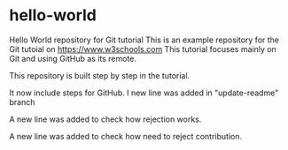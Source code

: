 # hello-world
Hello World repository for Git tutorial
This is an example repository for the Git tutoial on https://www.w3schools.com
This tutorial focuses mainly on Git and using GitHub as its remote.

This repository is built step by step in the tutorial. 

It now include steps for GitHub.
I new line was added in "update-readme" branch

A new line was added to check how rejection works.

A new line was added to check how need to reject contribution.
